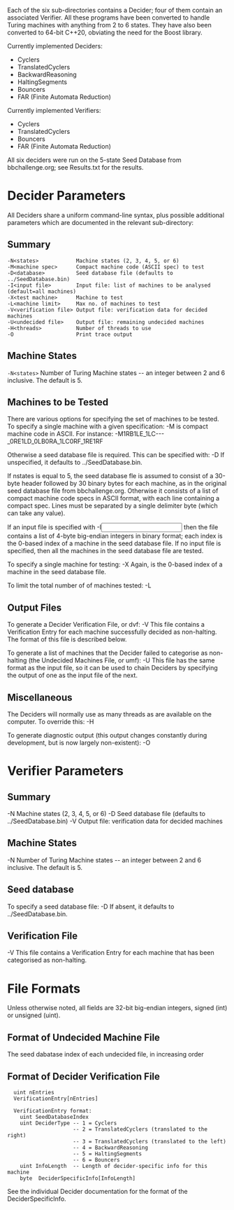 Each of the six sub-directories contains a Decider; four of them contain an associated Verifier. All these programs have been converted to handle Turing machines with anything from 2 to 6 states. They have also been converted to 64-bit C++20, obviating the need for the Boost library.

Currently implemented Deciders:

-  Cyclers
-  TranslatedCyclers
-  BackwardReasoning
-  HaltingSegments
-  Bouncers
-  FAR (Finite Automata Reduction)

Currently implemented Verifiers:

-  Cyclers
-  TranslatedCyclers
-  Bouncers
-  FAR (Finite Automata Reduction)

All six deciders were run on the 5-state Seed Database from bbchallenge.org; see Results.txt for the results.

Decider Parameters
==================
All Deciders share a uniform command-line syntax, plus possible additional parameters which are documented in the relevant sub-directory:

Summary
-------
```
-N<states>            Machine states (2, 3, 4, 5, or 6)
-M<machine spec>      Compact machine code (ASCII spec) to test
-D<database>          Seed database file (defaults to ../SeedDatabase.bin)
-I<input file>        Input file: list of machines to be analysed (default=all machines)
-X<test machine>      Machine to test
-L<machine limit>     Max no. of machines to test
-V<verification file> Output file: verification data for decided machines
-U<undecided file>    Output file: remaining undecided machines
-H<threads>           Number of threads to use
-O                    Print trace output
```

Machine States
--------------
```-N<states>```
Number of Turing Machine states -- an integer between 2 and 6 inclusive. The default is 5.

Machines to be Tested
---------------------
There are various options for specifying the set of machines to be tested. To specify a single machine with a given specification:
-M<machine spec>
<machine spec> is compact machine code in ASCII. For instance:
-M1RB1LE_1LC---_0RE1LD_0LB0RA_1LC0RF_1RE1RF

Otherwise a seed database file is required. This can be specified with:
-D<database>
If unspecified, it defaults to ../SeedDatabase.bin.

If nstates is equal to 5, the seed database fle is assumed to consist of a 30-byte header followed by 30 binary bytes for each machine, as in the original seed database file from bbchallenge.org. Otherwise it consists of a list of compact machine code specs in ASCII format, with each line containing a compact spec. Lines must be separated by a single delimiter byte (which can take any value).

If an input file is specified with
-I<input file>
then the file contains a list of 4-byte big-endian integers in binary format; each index is the 0-based index of a machine in the seed database file. If no input file is specified, then all the machines in the seed database file are tested.

To specify a single machine for testing:
-X<test machine>
Again, <test machine> is the 0-based index of a machine in the seed database file.

To limit the total number of of machines tested:
-L<machine limit>

Output Files
------------
To generate a Decider Verification File, or dvf:
-V<verification file>
This file contains a Verification Entry for each machine successfully decided as non-halting. The format of this file is described below.

To generate a list of machines that the Decider failed to categorise as non-halting (the Undecided Machines File, or umf):
-U<undecided file>
This file has the same format as the input file, so it can be used to chain Deciders by specifying the output of one as the input file of the next.

Miscellaneous
-------------
The Deciders will normally use as many threads as are available on the computer. To override this:
-H<threads>

To generate diagnostic output (this output changes constantly during development, but is now largely non-existent):
-O

Verifier Parameters
===================
Summary
-------
-N<states>            Machine states (2, 3, 4, 5, or 6)
-D<database>          Seed database file (defaults to ../SeedDatabase.bin)
-V<verification file> Output file: verification data for decided machines

Machine States
--------------
-N<states>
Number of Turing Machine states -- an integer between 2 and 6 inclusive. The default is 5.

Seed database
-------------
To specify a seed database file:
-D<database>
If absent, it defaults to ../SeedDatabase.bin.

Verification File
-----------------
-V<verification file>
This file contains a Verification Entry for each machine that has been categorised as non-halting.

File Formats
============
Unless otherwise noted, all fields are 32-bit big-endian integers, signed (int) or unsigned (uint).

Format of Undecided Machine File
--------------------------------
  The seed dabatase index of each undecided file, in increasing order

Format of Decider Verification File
-----------------------------------
```
  uint nEntries
  VerificationEntry[nEntries]

  VerificationEntry format:
    uint SeedDatabaseIndex
    uint DeciderType -- 1 = Cyclers
                     -- 2 = TranslatedCyclers (translated to the right)
                     -- 3 = TranslatedCyclers (translated to the left)
                     -- 4 = BackwardReasoning
                     -- 5 = HaltingSegments
                     -- 6 = Bouncers
    uint InfoLength  -- Length of decider-specific info for this machine
    byte  DeciderSpecificInfo[InfoLength]
```
See the individual Decider documentation for the format of the DeciderSpecificInfo.
